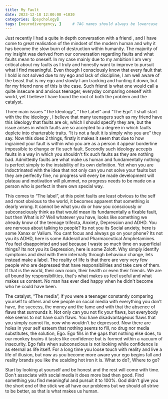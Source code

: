 ```yaml
---
title: My Fault
date: 2023-12-18 12:00:00 +1030
categories: [psychology]
tags: [neurodivergency, ]     # TAG names should always be lowercase
---
```



Just recently I had a quite in depth conversation with a friend , and I have come to great realisation of the mindset of the modern human and why it has become the slow burn of destruction within humanity. The majority of my insight was derived from our conversation regarding faults and what faults mean to oneself. In my case mainly due to my ambition I am very critical about my faults as I truly and honestly want to improve to pursuit what I find meaningful. Even though I consciously know that every fault that I hold is not solved due to my ego and lack of discipline, I am well aware of the beast that is my ego and slowly I am tracking and hunting it down, but for my friend none of this is the case. Such friend is what one would call a quite insecure and anxious teenager, everyday comparing oneself with world, yet I believe I have found the root of both the problem and the catalyst. 

Three main issues “The Ideology”, “The Label” and “The Ego”. I shall start with the the ideology , I believe that many teenagers such as my friend have this ideology that faults are ok, which I should specify they are, but the issue arises in which faults are so accepted to a degree in which faults deplete into charterable traits. “It is not a fault it is simply who you are” they say. Now this does 2 things, firstly it makes it seem that due to how ingrained your fault is within who you are as a person it appear borderline impossible to change or fix such fault. Secondly such ideology accepts faults in a way in which you shouldn't fix such faults as they are nothing bad. Admittedly faults are what make us human and fundamentally nothing is perfect simply to the instability of its own definition. Yet when you are indoctrinated with the idea that not only can you not solve your faults but they are perfectly fine, no progress will every be made development will plateau and motivation will plummet, no progress needs to be made on a person who is perfect in there own special way. 

This comes to “The label”, at this point faults are least obvious to the self and most obvious to the world, it becomes apparent that something is dearly wrong. It cannot be what you do or how you consciously or subconsciously think as that would mean its fundamentally a fixable fault, but then What is it? Well whatever you have, looks like something we already know of the teenage trifecta, Anxiety, Depression and ADHD. You are nervous about talking to people? Its not you its Social anxiety, here is some Xanax or Valium. You cant focus and always go on your phone? Its not you its ADHD, here is some Adderall and Pharmaceutical Amphetamines. You feel disappointed and sad because I waste so much time on superficial things? Its not you its Depression, here is some Zoloft. Why simply identify symptoms and deal with them internally through behaviour change, lets instead make a label. The reality of life is that there are very very few people who are depressed that have responsibilities and take care of them. If that is the world, their own room, their health or even their friends. We are all bound by responsibilities, that's what makes us feel useful and what makes us content. No man has ever died happy when he didn't become who he could have been. 

The catalyst, “The media”, if you were a teenager constantly comparing yourself to others and see people on social media with everything you don’t have, the success, the money and the fame and with that the absence of flaws that surrounds it. Not only can you not fix your flaws, but everybody else seems to not have such flaws. You have disadvantageous flaws that you simply cannot fix, now who wouldn't be depressed. Now there are holes in your self esteem that nothing seems to fill, no drug nor media substitutes, the solution, Ego. Ego fills in the gaps that nothing else does, to our monkey brains it tastes like confidence but is formed within a vacuum of insecurity. Ego falls when subconscious is not looking while confidence is as eternal as life itself. For a long time you loose touch with reality and live a life of illusion, but now as you become more aware your ego begins fall and reality brands you like the scalding hot iron it is. What to do?, Where to go?


Start by looking at yourself and be honest and the rest will come with time. Don't associate with social media it does more bad then good. Find something you find meaningful and pursuit it to 100%. God didn't give you the short end of the stick we all have our problems but we should all strive to be better, as that is what makes us human.